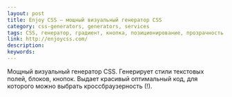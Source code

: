 ```yaml
---
layout: post
title: Enjoy CSS — мощный визуальный генератор CSS
category: css-generators, generators, services
tags: CSS, генератор, градиент, кнопка, позиционирование, прозрачность, текст, тень, трансформация, цвет
link: http://enjoycss.com/
description:
keywords:
---
```


<p>Мощный визуальный генератор CSS. Генерирует стили текстовых полей, блоков, кнопок. Выдает красивый оптимальный код, для которого можно выбрать кроссбраузерность (!).</p>
